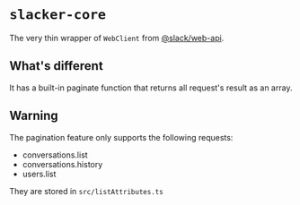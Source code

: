 # `slacker-core`

The very thin wrapper of `WebClient` from [@slack/web-api](https://www.npmjs.com/package/@slack/web-api).

## What's different

It has a built-in paginate function that returns all request's result as an array.

## Warning

The pagination feature only supports the following requests:

- conversations.list
- conversations.history
- users.list

They are stored in `src/listAttributes.ts`
